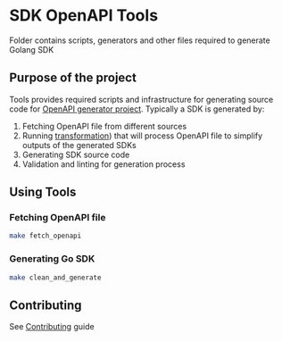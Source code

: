 # SDK OpenAPI Tools

Folder contains scripts, generators and other files required to generate Golang SDK

## Purpose of the project

Tools provides required scripts and infrastructure for generating source code for [OpenAPI generator project](https://github.com/OpenAPITools/openapi-generator).
Typically a SDK is generated by:

1. Fetching OpenAPI file from different sources
2. Running [transformation](./transformer)) that will process OpenAPI file to simplify outputs of the generated SDKs
3. Generating SDK source code
4. Validation and linting for generation process

## Using Tools

### Fetching OpenAPI file

```bash
make fetch_openapi
```

### Generating Go SDK

```bash
make clean_and_generate
```

## Contributing

See [Contributing](./CONTRIBUTING.md) guide
